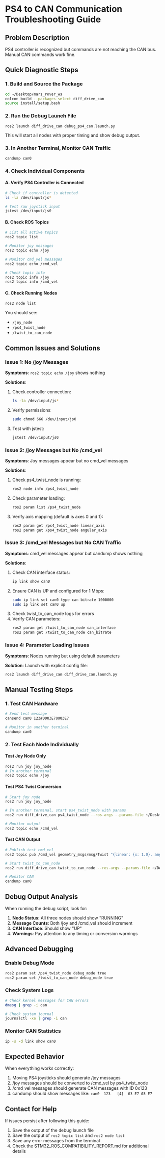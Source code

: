 # PS4 to CAN Communication Troubleshooting Guide

## Problem Description
PS4 controller is recognized but commands are not reaching the CAN bus. Manual CAN commands work fine.

## Quick Diagnostic Steps

### 1. Build and Source the Package
```bash
cd ~/Desktop/mars_rover_ws
colcon build --packages-select diff_drive_can
source install/setup.bash
```

### 2. Run the Debug Launch File
```bash
ros2 launch diff_drive_can debug_ps4_can.launch.py
```

This will start all nodes with proper timing and show debug output.

### 3. In Another Terminal, Monitor CAN Traffic
```bash
candump can0
```

### 4. Check Individual Components

#### A. Verify PS4 Controller is Connected
```bash
# Check if controller is detected
ls -la /dev/input/js*

# Test raw joystick input
jstest /dev/input/js0
```

#### B. Check ROS Topics
```bash
# List all active topics
ros2 topic list

# Monitor joy messages
ros2 topic echo /joy

# Monitor cmd_vel messages
ros2 topic echo /cmd_vel

# Check topic info
ros2 topic info /joy
ros2 topic info /cmd_vel
```

#### C. Check Running Nodes
```bash
ros2 node list
```

You should see:
- `/joy_node`
- `/ps4_twist_node`
- `/twist_to_can_node`

## Common Issues and Solutions

### Issue 1: No /joy Messages
**Symptoms**: `ros2 topic echo /joy` shows nothing

**Solutions**:
1. Check controller connection:
   ```bash
   ls -la /dev/input/js*
   ```
2. Verify permissions:
   ```bash
   sudo chmod 666 /dev/input/js0
   ```
3. Test with jstest:
   ```bash
   jstest /dev/input/js0
   ```

### Issue 2: /joy Messages but No /cmd_vel
**Symptoms**: Joy messages appear but no cmd_vel messages

**Solutions**:
1. Check ps4_twist_node is running:
   ```bash
   ros2 node info /ps4_twist_node
   ```
2. Check parameter loading:
   ```bash
   ros2 param list /ps4_twist_node
   ```
3. Verify axis mapping (default is axes 0 and 1):
   ```bash
   ros2 param get /ps4_twist_node linear_axis
   ros2 param get /ps4_twist_node angular_axis
   ```

### Issue 3: /cmd_vel Messages but No CAN Traffic
**Symptoms**: cmd_vel messages appear but candump shows nothing

**Solutions**:
1. Check CAN interface status:
   ```bash
   ip link show can0
   ```
2. Ensure CAN is UP and configured for 1 Mbps:
   ```bash
   sudo ip link set can0 type can bitrate 1000000
   sudo ip link set can0 up
   ```
3. Check twist_to_can_node logs for errors
4. Verify CAN parameters:
   ```bash
   ros2 param get /twist_to_can_node can_interface
   ros2 param get /twist_to_can_node can_bitrate
   ```

### Issue 4: Parameter Loading Issues
**Symptoms**: Nodes running but using default parameters

**Solution**: Launch with explicit config file:
```bash
ros2 launch diff_drive_can diff_drive_can.launch.py
```

## Manual Testing Steps

### 1. Test CAN Hardware
```bash
# Send test message
cansend can0 123#0003E70003E7

# Monitor in another terminal
candump can0
```

### 2. Test Each Node Individually

#### Test Joy Node Only
```bash
ros2 run joy joy_node
# In another terminal
ros2 topic echo /joy
```

#### Test PS4 Twist Conversion
```bash
# Start joy node
ros2 run joy joy_node

# In another terminal, start ps4_twist_node with params
ros2 run diff_drive_can ps4_twist_node --ros-args --params-file ~/Desktop/mars_rover_ws/install/diff_drive_can/share/diff_drive_can/config/diff_drive_params.yaml

# Monitor output
ros2 topic echo /cmd_vel
```

#### Test CAN Output
```bash
# Publish test cmd_vel
ros2 topic pub /cmd_vel geometry_msgs/msg/Twist "{linear: {x: 1.0}, angular: {z: 0.0}}"

# Start twist_to_can_node
ros2 run diff_drive_can twist_to_can_node --ros-args --params-file ~/Desktop/mars_rover_ws/install/diff_drive_can/share/diff_drive_can/config/diff_drive_params.yaml

# Monitor CAN
candump can0
```

## Debug Output Analysis

When running the debug script, look for:

1. **Node Status**: All three nodes should show "RUNNING"
2. **Message Counts**: Both /joy and /cmd_vel should increment
3. **CAN Interface**: Should show "UP"
4. **Warnings**: Pay attention to any timing or conversion warnings

## Advanced Debugging

### Enable Debug Mode
```bash
ros2 param set /ps4_twist_node debug_mode true
ros2 param set /twist_to_can_node debug_mode true
```

### Check System Logs
```bash
# Check kernel messages for CAN errors
dmesg | grep -i can

# Check system journal
journalctl -xe | grep -i can
```

### Monitor CAN Statistics
```bash
ip -s -d link show can0
```

## Expected Behavior

When everything works correctly:
1. Moving PS4 joysticks should generate /joy messages
2. /joy messages should be converted to /cmd_vel by ps4_twist_node
3. /cmd_vel messages should generate CAN messages with ID 0x123
4. candump should show messages like: `can0  123   [4]  03 E7 03 E7`

## Contact for Help

If issues persist after following this guide:
1. Save the output of the debug launch file
2. Save the output of `ros2 topic list` and `ros2 node list`
3. Save any error messages from the terminal
4. Check the STM32_ROS_COMPATIBILITY_REPORT.md for additional details